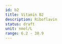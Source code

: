 ```yaml
---
id: b2
title: Vitamin B2
description: Riboflavin
status: draft
unit: nmol/L
range: 6.2 - 38.9
---
```


